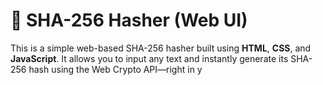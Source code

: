 # 🔐 SHA-256 Hasher (Web UI)

This is a simple web-based SHA-256 hasher built using **HTML**, **CSS**, and **JavaScript**. It allows you to input any text and instantly generate its SHA-256 hash using the Web Crypto API—right in y
